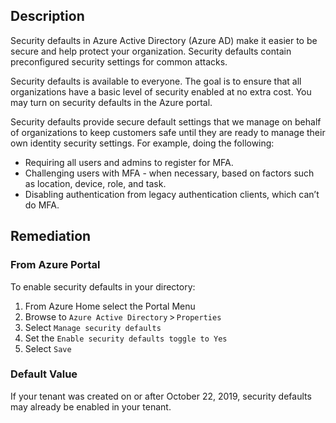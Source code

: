## Description

Security defaults in Azure Active Directory (Azure AD) make it easier to be secure and help protect your organization. Security defaults contain preconfigured security settings for common attacks.

Security defaults is available to everyone. The goal is to ensure that all organizations have a basic level of security enabled at no extra cost. You may turn on security defaults in the Azure portal.

Security defaults provide secure default settings that we manage on behalf of organizations to keep customers safe until they are ready to manage their own identity security settings.
For example, doing the following:
- Requiring all users and admins to register for MFA.
- Challenging users with MFA - when necessary, based on factors such as location, device, role, and task.
- Disabling authentication from legacy authentication clients, which can’t do MFA.

## Remediation

### From Azure Portal

To enable security defaults in your directory:

1. From Azure Home select the Portal Menu
2. Browse to `Azure Active Directory` > `Properties`
3. Select `Manage security defaults`
4. Set the `Enable security defaults toggle to Yes`
5. Select `Save`

### Default Value

If your tenant was created on or after October 22, 2019, security defaults may already be enabled in your tenant.

